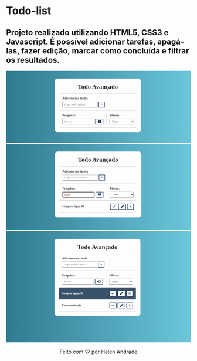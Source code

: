# Todo-list

## Projeto realizado utilizando HTML5, CSS3 e Javascript. É possível adicionar tarefas, apagá-las, fazer edição, marcar como concluída e filtrar os resultados.

<p align="center">
  <img src="assets/a001.png" alt="Imagem 1 do projeto">
  <img src="assets/a002.png" alt="Imagem 2 do projeto">
  <img src="assets/a003.png" alt="Imagem 3 do projeto">
</p>

<p align="center">
  Feito com ♡ por Helen Andrade
</p>

